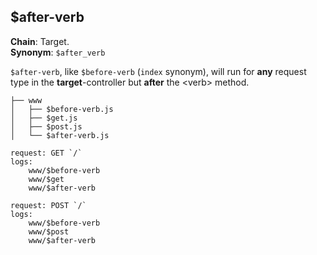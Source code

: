 $after-verb
-----------
**Chain**: Target.  
**Synonym**: `$after_verb`

`$after-verb`, like `$before-verb` (`index` synonym), will run for **any** request type in the **target**-controller but **after** the \<verb> method.
```
├── www
│   ├── $before-verb.js
│   ├── $get.js
│   ├── $post.js
│   └── $after-verb.js
```
```
request: GET `/`
logs:
	www/$before-verb
	www/$get
	www/$after-verb

request: POST `/`
logs:
	www/$before-verb
	www/$post
	www/$after-verb
```
